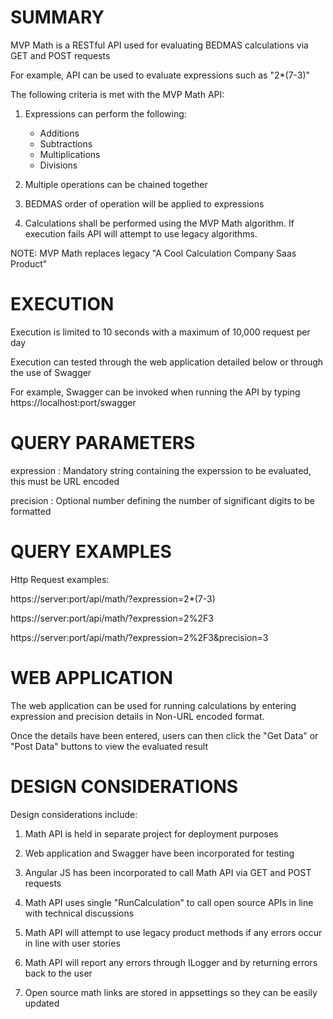 SUMMARY
=======

MVP Math is a RESTful API used for evaluating BEDMAS calculations via GET and POST requests

For example, API can be used to evaluate expressions such as "2*(7-3)"

The following criteria is met with the MVP Math API:

1. Expressions can perform the following:

   * Additions
   * Subtractions
   * Multiplications
   * Divisions

2. Multiple operations can be chained together

3. BEDMAS order of operation will be applied to expressions

4. Calculations shall be performed using the MVP Math algorithm.
   If execution fails API will attempt to use legacy algorithms.

NOTE: MVP Math replaces legacy "A Cool Calculation Company Saas Product"


EXECUTION
=========

Execution is limited to 10 seconds with a maximum of 10,000 request per day

Execution can tested through the web application detailed below or through the use of Swagger

For example, Swagger can be invoked when running the API by typing https://localhost:port/swagger



QUERY PARAMETERS
================

expression : Mandatory string containing the experssion to be evaluated, this must be URL encoded

precision  : Optional number defining the number of significant digits to be formatted



QUERY EXAMPLES
==============

Http Request examples:

https://server:port/api/math/?expression=2*(7-3)
  
https://server:port/api/math/?expression=2%2F3

https://server:port/api/math/?expression=2%2F3&precision=3



WEB APPLICATION
===============

The web application can be used for running calculations by entering expression and precision details in Non-URL encoded format.

Once the details have been entered, users can then click the "Get Data" or "Post Data" buttons to view the evaluated result



DESIGN CONSIDERATIONS
=====================

Design considerations include:

1. Math API is held in separate project for deployment purposes

2. Web application and Swagger have been incorporated for testing

3. Angular JS has been incorporated to call Math API via GET and POST requests

4. Math API uses single "RunCalculation" to call open source APIs in line with technical discussions

5. Math API will attempt to use legacy product methods if any errors occur in line with user stories

6. Math API will report any errors through ILogger and by returning errors back to the user

7. Open source math links are stored in appsettings so they can be easily updated
